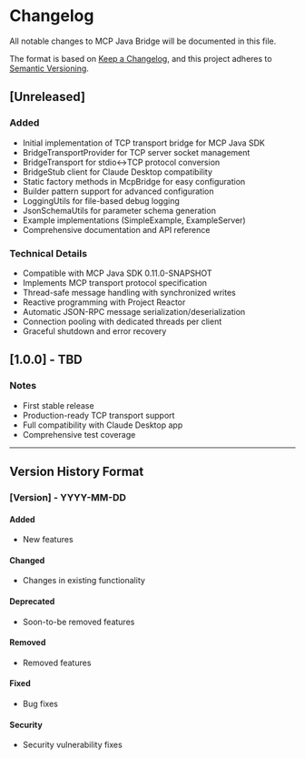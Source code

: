 # Changelog

All notable changes to MCP Java Bridge will be documented in this file.

The format is based on [Keep a Changelog](https://keepachangelog.com/en/1.0.0/),
and this project adheres to [Semantic Versioning](https://semver.org/spec/v2.0.0.html).

## [Unreleased]

### Added
- Initial implementation of TCP transport bridge for MCP Java SDK
- BridgeTransportProvider for TCP server socket management
- BridgeTransport for stdio↔TCP protocol conversion
- BridgeStub client for Claude Desktop compatibility
- Static factory methods in McpBridge for easy configuration
- Builder pattern support for advanced configuration
- LoggingUtils for file-based debug logging
- JsonSchemaUtils for parameter schema generation
- Example implementations (SimpleExample, ExampleServer)
- Comprehensive documentation and API reference

### Technical Details
- Compatible with MCP Java SDK 0.11.0-SNAPSHOT
- Implements MCP transport protocol specification
- Thread-safe message handling with synchronized writes
- Reactive programming with Project Reactor
- Automatic JSON-RPC message serialization/deserialization
- Connection pooling with dedicated threads per client
- Graceful shutdown and error recovery

## [1.0.0] - TBD

### Notes
- First stable release
- Production-ready TCP transport support
- Full compatibility with Claude Desktop app
- Comprehensive test coverage

---

## Version History Format

### [Version] - YYYY-MM-DD

#### Added
- New features

#### Changed
- Changes in existing functionality

#### Deprecated
- Soon-to-be removed features

#### Removed
- Removed features

#### Fixed
- Bug fixes

#### Security
- Security vulnerability fixes